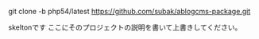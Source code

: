 git clone -b php54/latest https://github.com/subak/ablogcms-package.git

skeltonです
ここにそのプロジェクトの説明を書いて上書きしてください。
